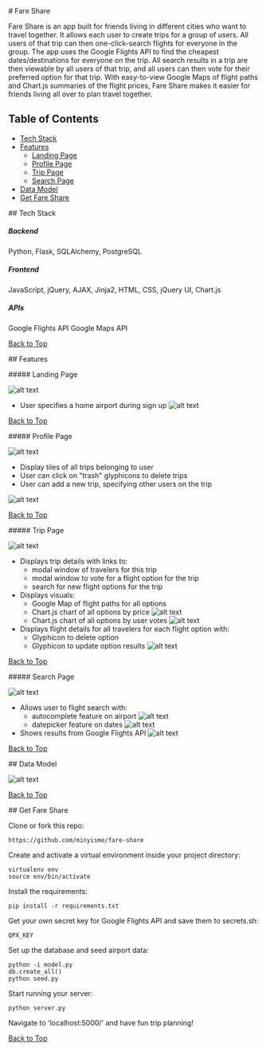 <dl id="fare-share"></dl>
# Fare Share

Fare Share is an app built for friends living in different cities who want to travel together. It allows each user to create trips for a group of users. All users of that trip can then one-click-search flights for everyone in the group. The app uses the Google Flights API to find the cheapest dates/destinations for everyone on the trip. All search results in a trip are then viewable by all users of that trip, and all users can then vote for their preferred option for that trip. With easy-to-view Google Maps of flight paths and Chart.js summaries of the flight prices, Fare Share makes it easier for friends living all over to plan travel together.

## Table of Contents
- [Tech Stack](#tech-stack)
- [Features](#features)
    - [Landing Page](#landing-page)
    - [Profile Page](#profile-page)
    - [Trip Page](#trip-page)
    - [Search Page](#search-page)
- [Data Model](#data-model)
- [Get Fare Share](#set-up)

<dl id="tech-stack"></dl>
## Tech Stack                   


##### Backend

Python, Flask, SQLAlchemy, PostgreSQL

##### Frontend

JavaScript, jQuery, AJAX, Jinja2, HTML, CSS, jQuery UI, Chart.js

##### APIs

Google Flights API
Google Maps API

[Back to Top](#fare-share)
<dl id="features"></dl>
## Features

<dl id="landing-page"></dl>
##### Landing Page

![alt text](https://github.com/minyisme/fare-share/blob/master/static/images/landing_page.png)

- User specifies a home airport during sign up
![alt text](https://github.com/minyisme/fare-share/blob/master/static/images/sign_up.png)

[Back to Top](#fare-share)
<dl id="profile-page"></dl>
##### Profile Page

![alt text](https://github.com/minyisme/fare-share/blob/master/static/images/profile.png)

- Display tiles of all trips belonging to user
- User can click on "trash" glyphicons to delete trips
- User can add a new trip, specifying other users on the trip

![alt text](https://github.com/minyisme/fare-share/blob/master/static/images/add_trip.png)

[Back to Top](#fare-share)
<dl id="trip-page"></dl>
##### Trip Page

![alt text](https://github.com/minyisme/fare-share/blob/master/static/images/trip.png)

- Displays trip details with links to:
    - modal window of travelers for this trip
    - modal window to vote for a flight option for the trip
    - search for new flight options for the trip
- Displays visuals:
    - Google Map of flight paths for all options
    - Chart.js chart of all options by price
![alt text](https://github.com/minyisme/fare-share/blob/master/static/images/options_prices.png)
    - Chart.js chart of all options by user votes
![alt text](https://github.com/minyisme/fare-share/blob/master/static/images/options_votes.png)
- Displays flight details for all travelers for each flight option with:
    - Glyphicon to delete option
    - Glyphicon to update option results
![alt text](https://github.com/minyisme/fare-share/blob/master/static/images/option_details.png)

[Back to Top](#fare-share)
<dl id="search-page"></dl>
##### Search Page

![alt text](https://github.com/minyisme/fare-share/blob/master/static/images/search.png)

- Allows user to flight search with:
    - autocomplete feature on airport
![alt text](https://github.com/minyisme/fare-share/blob/master/static/images/autocomplete.png)
    - datepicker feature on dates
![alt text](https://github.com/minyisme/fare-share/blob/master/static/images/datepicker.png)
- Shows results from Google Flights API 
![alt text](https://github.com/minyisme/fare-share/blob/master/static/images/results.png)

[Back to Top](#fare-share)
<dl id="data-model"></dl>
## Data Model

![alt text](https://github.com/minyisme/fare-share/blob/master/static/images/data_model.png)

[Back to Top](#fare-share)
<dl id="set-up"></dl>
## Get Fare Share

Clone or fork this repo:

```
https://github.com/minyisme/fare-share
```

Create and activate a virtual environment inside your project directory:

```
virtualenv env
source env/bin/activate
```

Install the requirements:

```
pip install -r requirements.txt
```

Get your own secret key for Google Flights API and save them to secrets.sh:

```
QPX_KEY
```

Set up the database and seed airport data:

```
python -i model.py
db.create_all()
python seed.py
```

Start running your server:

```
python server.py
```

Navigate to 'localhost:5000/' and have fun trip planning!

[Back to Top](#fare-share)
<!-- [![Coverage Status](https://coveralls.io/repos/github/minyisme/totally-named-project-yo/badge.svg?branch=master)](https://coveralls.io/github/minyisme/totally-named-project-yo?branch=master) -->
